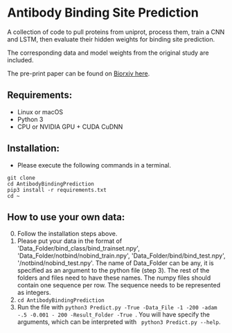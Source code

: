 # Antibody Binding Site Prediction

A collection of code to pull proteins from uniprot, process them, train a CNN and LSTM, then evaluate their hidden weights for binding site prediction.

The corresponding data and model weights from the original study are included.

The pre-print paper can be found on [Biorxiv here](https://www.biorxiv.org/content/10.1101/2020.08.06.240101v1).

## Requirements:
- Linux or macOS
- Python 3
- CPU or NVIDIA GPU + CUDA CuDNN

## Installation:
- Please execute the following commands in a terminal.
```
git clone
cd AntibodyBindingPrediction
pip3 install -r requirements.txt
cd ~
```

## How to use your own data:
0. Follow the installation steps above.
1. Please put your data in the format of 'Data_Folder/bind_class/bind_trainset.npy', 'Data_Folder/notbind/nobind_train.npy', 'Data_Folder/bind/bind_test.npy', '/notbind/nobind_test.npy'. The name of Data_Folder can be any, it is specified as an argument to the python file (step 3). The rest of the folders and files need to have these names. The numpy files should contain one sequence per row. The sequence needs to be represented as integers. 
2. ```cd AntibodyBindingPrediction```
3. Run the file with ```python3 Predict.py -True -Data_File -1 -200 -adam -.5 -0.001 - 200 -Result_Folder -True ```. You will have specify the arguments, which can be interpreted with ``` python3 Predict.py --help```. 
